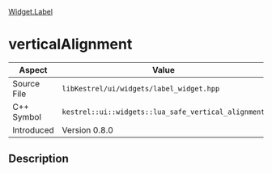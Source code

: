 [Widget.Label](index)
# verticalAlignment
| Aspect | Value |
| --- | --- |
| Source File | `libKestrel/ui/widgets/label_widget.hpp` |
| C++ Symbol | `kestrel::ui::widgets::lua_safe_vertical_alignment` |
| Introduced | Version 0.8.0 |
## Description

